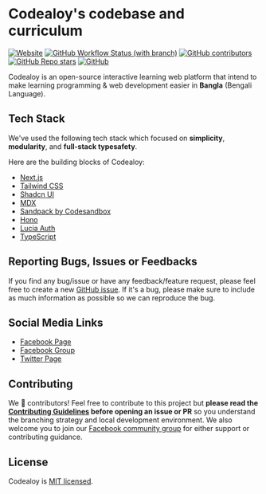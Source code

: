 # Codealoy's codebase and curriculum

[![Website](https://img.shields.io/website?down_color=red&down_message=offline&style=flat-square&up_color=green&up_message=online&url=https%3A%2F%2Fwww.codealoy.com%2F)](https://www.codealoy.com/)
[![GitHub Workflow Status (with branch)](https://img.shields.io/github/actions/workflow/status/codealoy/codealoy/deploy-to-production.yml?style=flat-square)](https://github.com/codealoy/codealoy/actions?query=branch%3Amain)
[![GitHub contributors](https://img.shields.io/github/contributors/codealoy/codealoy?style=flat-square)](https://github.com/codealoy/codealoy/graphs/contributors)
[![GitHub Repo stars](https://img.shields.io/github/stars/codealoy/codealoy?style=flat-square)](https://github.com/codealoy/codealoy/stargazers)
[![GitHub](https://img.shields.io/github/license/codealoy/codealoy?style=flat-square)](https://github.com/codealoy/codealoy/blob/main/LICENSE)

Codealoy is an open-source interactive learning web platform that intend to make learning programming & web development easier in **Bangla** (Bengali Language).

## Tech Stack

We've used the following tech stack which focused on **simplicity**, **modularity**, and **full-stack typesafety**.

Here are the building blocks of Codealoy:

- [Next.js](https://nextjs.org)
- [Tailwind CSS](https://tailwindcss.com)
- [Shadcn UI](https://ui.shadcn.com)
- [MDX](https://mdxjs.com)
- [Sandpack by Codesandbox](https://sandpack.codesandbox.io/)
- [Hono](https://hono.dev)
- [Lucia Auth](https://lucia-auth.com)
- [TypeScript](https://typescriptlang.org)

## Reporting Bugs, Issues or Feedbacks

If you find any bug/issue or have any feedback/feature request, please feel free to create a new [GitHub issue](https://github.com/codealoy/codealoy/issues). If it's a bug, please make sure to include as much information as possible so we can reproduce the bug.

## Social Media Links

- [Facebook Page](https://www.facebook.com/codealoy)
- [Facebook Group](https://www.facebook.com/groups/codealoy/)
- [Twitter Page](https://twitter.com/codealoy)

## Contributing

We 💖 contributors! Feel free to contribute to this project but **please read the [Contributing Guidelines](CONTRIBUTING.md) before opening an issue or PR** so you understand the branching strategy and local development environment. We also welcome you to join our [Facebook community group](https://www.facebook.com/groups/codealoy/) for either support or contributing guidance.

## License

Codealoy is [MIT licensed](./LICENSE).
